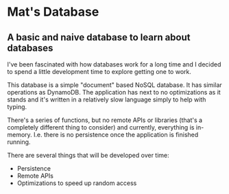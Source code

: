 # Mat's Database
## A basic and naive database to learn about databases

I've been fascinated with how databases work for a long time and I decided to spend a little development time to explore getting one to work.

This database is a simple "document" based NoSQL database. It has similar operations as DynamoDB. The application has next to no optimizations as it stands and it's written in a relatively slow language simply to help with typing.

There's a series of functions, but no remote APIs or libraries (that's a completely different thing to consider) and currently, everything is in-memory. I.e. there is no persistence once the application is finished running.

There are several things that will be developed over time:

- Persistence
- Remote APIs
- Optimizations to speed up random access